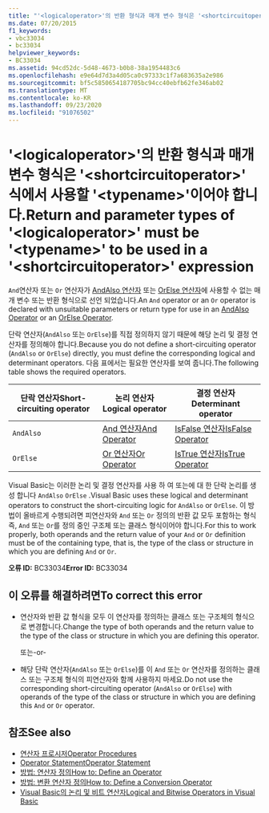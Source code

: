 ```yaml
---
title: "'<logicaloperator>'의 반환 형식과 매개 변수 형식은 '<shortcircuitoperator>' 식에서 사용할 '<typename>'이어야 합니다."
ms.date: 07/20/2015
f1_keywords:
- vbc33034
- bc33034
helpviewer_keywords:
- BC33034
ms.assetid: 94cd52dc-5d48-4673-b0b8-38a1954483c6
ms.openlocfilehash: e9e64d7d3a4d05ca0c97333c1f7a683635a2e986
ms.sourcegitcommit: bf5c5850654187705bc94cc40ebfb62fe346ab02
ms.translationtype: MT
ms.contentlocale: ko-KR
ms.lasthandoff: 09/23/2020
ms.locfileid: "91076502"
---
```

# <a name="return-and-parameter-types-of-logicaloperator-must-be-typename-to-be-used-in-a-shortcircuitoperator-expression"></a><span data-ttu-id="32224-102">'\<logicaloperator>'의 반환 형식과 매개 변수 형식은 '\<shortcircuitoperator>' 식에서 사용할 '\<typename>'이어야 합니다.</span><span class="sxs-lookup"><span data-stu-id="32224-102">Return and parameter types of '\<logicaloperator>' must be '\<typename>' to be used in a '\<shortcircuitoperator>' expression</span></span>

<span data-ttu-id="32224-103">`And`연산자 또는 `Or` 연산자가 [AndAlso 연산자](../language-reference/operators/andalso-operator.md) 또는 [OrElse 연산자](../language-reference/operators/orelse-operator.md)에 사용할 수 없는 매개 변수 또는 반환 형식으로 선언 되었습니다.</span><span class="sxs-lookup"><span data-stu-id="32224-103">An `And` operator or an `Or` operator is declared with unsuitable parameters or return type for use in an [AndAlso Operator](../language-reference/operators/andalso-operator.md) or an [OrElse Operator](../language-reference/operators/orelse-operator.md).</span></span>  
  
 <span data-ttu-id="32224-104">단락 연산자(`AndAlso` 또는 `OrElse`)를 직접 정의하지 않기 때문에 해당 논리 및 결정 연산자를 정의해야 합니다.</span><span class="sxs-lookup"><span data-stu-id="32224-104">Because you do not define a short-circuiting operator (`AndAlso` or `OrElse`) directly, you must define the corresponding logical and determinant operators.</span></span> <span data-ttu-id="32224-105">다음 표에서는 필요한 연산자를 보여 줍니다.</span><span class="sxs-lookup"><span data-stu-id="32224-105">The following table shows the required operators.</span></span>  
  
|<span data-ttu-id="32224-106">단락 연산자</span><span class="sxs-lookup"><span data-stu-id="32224-106">Short-circuiting operator</span></span>|<span data-ttu-id="32224-107">논리 연산자</span><span class="sxs-lookup"><span data-stu-id="32224-107">Logical operator</span></span>|<span data-ttu-id="32224-108">결정 연산자</span><span class="sxs-lookup"><span data-stu-id="32224-108">Determinant operator</span></span>|  
|--------------------------------|----------------------|--------------------------|  
|`AndAlso`|[<span data-ttu-id="32224-109">And 연산자</span><span class="sxs-lookup"><span data-stu-id="32224-109">And Operator</span></span>](../language-reference/operators/and-operator.md)|[<span data-ttu-id="32224-110">IsFalse 연산자</span><span class="sxs-lookup"><span data-stu-id="32224-110">IsFalse Operator</span></span>](../language-reference/operators/isfalse-operator.md)|  
|`OrElse`|[<span data-ttu-id="32224-111">Or 연산자</span><span class="sxs-lookup"><span data-stu-id="32224-111">Or Operator</span></span>](../language-reference/operators/or-operator.md)|[<span data-ttu-id="32224-112">IsTrue 연산자</span><span class="sxs-lookup"><span data-stu-id="32224-112">IsTrue Operator</span></span>](../language-reference/operators/istrue-operator.md)|  
  
 <span data-ttu-id="32224-113">Visual Basic는 이러한 논리 및 결정 연산자를 사용 하 여 또는에 대 한 단락 논리를 생성 합니다 `AndAlso` `OrElse` .</span><span class="sxs-lookup"><span data-stu-id="32224-113">Visual Basic uses these logical and determinant operators to construct the short-circuiting logic for `AndAlso` or `OrElse`.</span></span> <span data-ttu-id="32224-114">이 방법이 올바르게 수행되려면 피연산자와 `And` 또는 `Or` 정의의 반환 값 모두 포함하는 형식 즉, `And` 또는 `Or`를 정의 중인 구조체 또는 클래스 형식이어야 합니다.</span><span class="sxs-lookup"><span data-stu-id="32224-114">For this to work properly, both operands and the return value of your `And` or `Or` definition must be of the containing type, that is, the type of the class or structure in which you are defining `And` or `Or`.</span></span>  
  
 <span data-ttu-id="32224-115">**오류 ID:** BC33034</span><span class="sxs-lookup"><span data-stu-id="32224-115">**Error ID:** BC33034</span></span>  
  
## <a name="to-correct-this-error"></a><span data-ttu-id="32224-116">이 오류를 해결하려면</span><span class="sxs-lookup"><span data-stu-id="32224-116">To correct this error</span></span>  
  
- <span data-ttu-id="32224-117">연산자와 반환 값 형식을 모두 이 연산자를 정의하는 클래스 또는 구조체의 형식으로 변경합니다.</span><span class="sxs-lookup"><span data-stu-id="32224-117">Change the type of both operands and the return value to the type of the class or structure in which you are defining this operator.</span></span>  
  
     <span data-ttu-id="32224-118">또는</span><span class="sxs-lookup"><span data-stu-id="32224-118">-or-</span></span>  
  
- <span data-ttu-id="32224-119">해당 단락 연산자(`AndAlso` 또는 `OrElse`)를 이 `And` 또는 `Or` 연산자를 정의하는 클래스 또는 구조체 형식의 피연산자와 함께 사용하지 마세요.</span><span class="sxs-lookup"><span data-stu-id="32224-119">Do not use the corresponding short-circuiting operator (`AndAlso` or `OrElse`) with operands of the type of the class or structure in which you are defining this `And` or `Or` operator.</span></span>  
  
## <a name="see-also"></a><span data-ttu-id="32224-120">참조</span><span class="sxs-lookup"><span data-stu-id="32224-120">See also</span></span>

- [<span data-ttu-id="32224-121">연산자 프로시저</span><span class="sxs-lookup"><span data-stu-id="32224-121">Operator Procedures</span></span>](../programming-guide/language-features/procedures/operator-procedures.md)
- [<span data-ttu-id="32224-122">Operator Statement</span><span class="sxs-lookup"><span data-stu-id="32224-122">Operator Statement</span></span>](../language-reference/statements/operator-statement.md)
- [<span data-ttu-id="32224-123">방법: 연산자 정의</span><span class="sxs-lookup"><span data-stu-id="32224-123">How to: Define an Operator</span></span>](../programming-guide/language-features/procedures/how-to-define-an-operator.md)
- [<span data-ttu-id="32224-124">방법: 변환 연산자 정의</span><span class="sxs-lookup"><span data-stu-id="32224-124">How to: Define a Conversion Operator</span></span>](../programming-guide/language-features/procedures/how-to-define-a-conversion-operator.md)
- [<span data-ttu-id="32224-125">Visual Basic의 논리 및 비트 연산자</span><span class="sxs-lookup"><span data-stu-id="32224-125">Logical and Bitwise Operators in Visual Basic</span></span>](../programming-guide/language-features/operators-and-expressions/logical-and-bitwise-operators.md)
